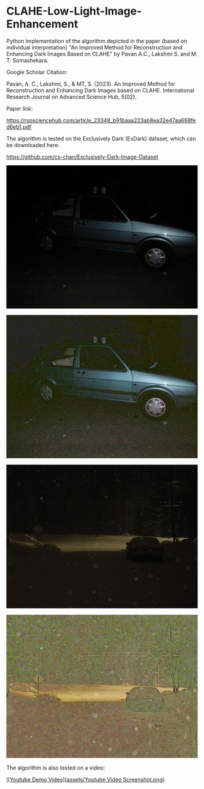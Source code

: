 # CLAHE-Low-Light-Image-Enhancement

Python implementation of the algorithm depicted in the paper (based on individual interpretation) "An Improved Method for Reconstruction and Enhancing Dark Images Based on CLAHE" by Pavan A.C., Lakshmi S. and M. T. Somashekara.

Google Scholar Citation:

Pavan, A. C., Lakshmi, S., & MT, S. (2023). An Improved Method for Reconstruction and Enhancing Dark Images based on CLAHE. International Research Journal on Advanced Science Hub, 5(02).

Paper link:

https://rspsciencehub.com/article_23348_b91baaa223ab8ea32e47aa668fed6eb1.pdf


The algorithm is tested on the Exclusively Dark (ExDark) dataset, which can be downloaded here:

https://github.com/cs-chan/Exclusively-Dark-Image-Dataset

![Original Car Image](assets/2015_02458.jpg)

![Enhanced Car Image](assets/2015_02458_enhanced.jpg)

![Original Car Image](assets/2015_02463.jpg)

![Enhanced Car Image](assets/2015_02463_enhanced.jpg)


The algorithm is also tested on a video:

[![Youtube Demo Video](assets/Youtube Video Screenshot.png)](http://www.youtube.com/watch?v=yE-fAcMAvpE)
